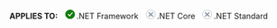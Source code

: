 <Token>**APPLIES TO:** ![Yes](media/yes-icon.png).NET Framework ![No](media/no-icon.png).NET Core ![No](media/no-icon.png).NET Standard </Token>